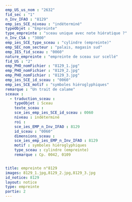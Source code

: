 ```yaml
---
emp_US_us_nom : "2632"
fid_sec : "1"
n_Inv_IFAO : "8129"
emp_ies_SCE_niveau : "indéterminé"
typeObjet : "Empreinte"
type_empreinte : "sceau unique avec note hiératique ?"
n_Inv_CSA : "3000"
emp_ies_SCE_type_sceau : "cylindre (empreinte)"
emp_SEC_nom_secteur : "palais, magasin sud"
emp_IES_fid_sceau : "0060"
nature_empreinte : "empreinte de sceau sur scellé"
fid_US : "2"
emp_PHO_nomFichier : "8129_1.jpg"
emp_PHO_nomFichier : "8129_2.jpg"
emp_PHO_nomFichier : "8129_3.jpg"
emp_ies_SCE_id_sceau : "0060"
emp_ies_SCE_motif : "symboles hiéroglyphiques"
remarque : "Un trait de calame"
sceaux :
  - traduction_sceau : 
    typeObjet : Sceau
    texte_sceau : 
    sce_ies_emp_ies_SCE_id_sceau : 0060
    niveau : indéterminé
    roi : 
    sce_ies_EMP_n_Inv_IFAO : 8129
    id_sceau : "0060"
    dimensions_sceau : 
    sce_ies_emp_ies_EMP_n_Inv_IFAO : 8129
    motif : symboles hiéroglyphiques
    type_sceau : cylindre (empreinte)
    remarque : Cp. 0042, 0109


title: empreinte n°8129
images: 8129_1.jpg,8129_2.jpg,8129_3.jpg
id_notice: 8129
layout: notice
type: empreinte
partie: 2
---
```

